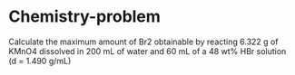 # Chemistry-problem

Calculate the maximum amount of Br2 obtainable by reacting 6.322 g of KMnO4 dissolved in 200
mL of water and 60 mL of a 48 wt% HBr solution (d = 1.490 g/mL)
